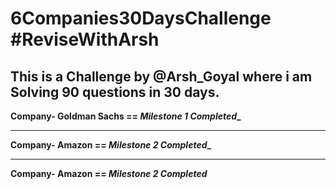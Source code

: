 # 6Companies30DaysChallenge  #ReviseWithArsh
This is a Challenge by @Arsh_Goyal where i am Solving 90 questions in 30 days.
---

**Company-  Goldman Sachs == _Milestone 1 Completed__**

---

**Company-  Amazon == _Milestone 2 Completed__**

---

**Company-  Amazon == _Milestone 2 Completed_**

